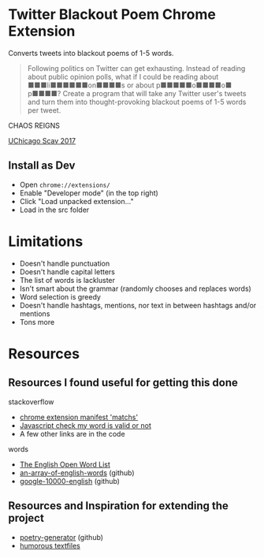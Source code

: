 # Twitter Blackout Poem Chrome Extension

Converts tweets into blackout poems of 1-5 words.

> Following politics on Twitter can get exhausting. Instead of reading about public opinion polls, what if I could be reading about ■■■li■■■■■■on■■■■s or about p■■■■■o■■■■o■ p■■■■? Create a program that will take any Twitter user's tweets and turn them into thought-provoking blackout poems of 1-5 words per tweet.

CHAOS REIGNS

[UChicago Scav 2017](http://scavhunt.uchicago.edu/lists/list2017.pdf)

## Install as Dev

- Open `chrome://extensions/`
- Enable "Developer mode" (in the top right)
- Click "Load unpacked extension..."
- Load in the src folder

# Limitations

- Doesn't handle punctuation
- Doesn't handle capital letters
- The list of words is lackluster
- Isn't smart about the grammar (randomly chooses and replaces words)
- Word selection is greedy
- Doesn't handle hashtags, mentions, nor text in between hashtags and/or mentions
- Tons more

# Resources

## Resources I found useful for getting this done

stackoverflow 

- [chrome extension manifest 'matchs'](http://stackoverflow.com/questions/2769525/chrome-extension-manifest-matches)
- [Javascript check my word is valid or not](http://stackoverflow.com/questions/28576253/jquery-javascript-check-my-word-is-valid-or-not)
- A few other links are in the code

words

- [The English Open Word List](http://dreamsteep.com/projects/the-english-open-word-list.html)
- [an-array-of-english-words](https://github.com/zeke/an-array-of-english-words) (github)
- [google-10000-english](https://github.com/first20hours/google-10000-english/blob/master/google-10000-english-usa.txt) (github)

## Resources and Inspiration for extending the project

- [poetry-generator](https://github.com/schollz/poetry-generator) (github)
- [humorous textfiles](http://www.textfiles.com/humor/)